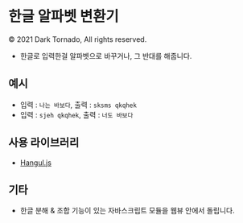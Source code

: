 # 한글 알파벳 변환기

© 2021 Dark Tornado, All rights reserved.

* 한글로 입력한걸 알파벳으로 바꾸거나, 그 반대를 해줍니다.

## 예시
* 입력 : `나는 바보다`, 출력 : `sksms qkqhek`
* 입력 : `sjeh qkqhek`, 출력 : `너도 바보다`

## 사용 라이브러리
* [Hangul.js](https://github.com/e-/Hangul.js/)

## 기타
* 한글 분해 & 조합 기능이 있는 자바스크립트 모듈을 웹뷰 안에서 돌립니다.
